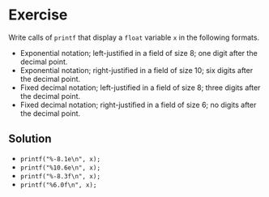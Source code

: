 # Exercise

Write calls of `printf` that display a `float` variable `x` in the following
formats.

- Exponential notation; left-justified in a field of size 8; one digit after
  the decimal point.
- Exponential notation; right-justified in a field of size 10; six digits after
  the decimal point.
- Fixed decimal notation; left-justified in a field of size 8; three digits
  after the decimal point.
- Fixed decimal notation; right-justified in a field of size 6; no digits after
  the decimal point.

## Solution

- `printf("%-8.1e\n", x);`
- `printf("%10.6e\n", x);`
- `printf("%-8.3f\n", x);`
- `printf("%6.0f\n", x);`
